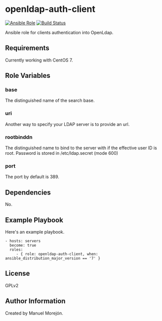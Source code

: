 openldap-auth-client
=========

[![Ansible Role](https://img.shields.io/badge/ansible--galaxy-mmorejon.openldap--auth--client-blue.svg)](https://galaxy.ansible.com/mmorejon/openldap-auth-client)
[![Build Status](https://travis-ci.org/mmorejon/openldap-auth-client.svg?branch=master)](https://travis-ci.org/mmorejon/openldap-auth-client)

Ansible role for clients authentication into OpenLdap.

Requirements
------------

Currently working with CentOS 7.

Role Variables
--------------

### base
The distinguished name of the search base.

### uri
Another way to specify your LDAP server is to provide an url.

### rootbinddn
The distinguished name to bind to the server with if the effective user ID is root. Password is stored in /etc/ldap.secret (mode 600)

### port
The port by default is 389.


Dependencies
------------

No.

Example Playbook
----------------

Here's an example playbook.

    - hosts: servers
      become: true
      roles:
         - { role: openldap-auth-client, when: ansible_distribution_major_version == '7' }

License
-------

GPLv2

Author Information
------------------

Created by Manuel Morejón.
